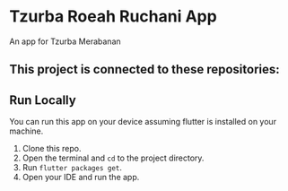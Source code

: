 # Tzurba Roeah Ruchani App

An app for Tzurba Merabanan

This project is connected to these repositories:
 - 

## Run Locally

You can run this app on your device assuming flutter is installed on your machine.

1. Clone this repo.
2. Open the terminal and `cd` to the project directory.
3. Run `flutter packages get`.
4. Open your IDE and run the app.